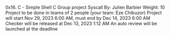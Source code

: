 0x16. C - Simple Shell
C
Group project
Syscall
 By: Julien Barbier
 Weight: 10
 Project to be done in teams of 2 people (your team: Eze Chibuzor)
 Project will start Nov 29, 2023 6:00 AM, must end by Dec 14, 2023 6:00 AM
 Checker will be released at Dec 13, 2023 1:12 AM
 An auto review will be launched at the deadline
